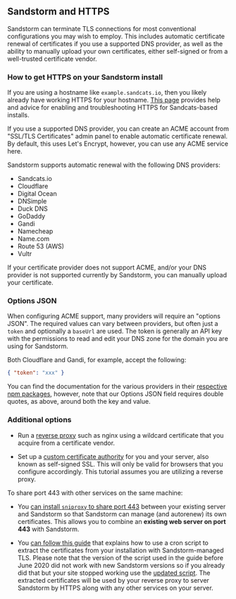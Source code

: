 ## Sandstorm and HTTPS

Sandstorm can terminate TLS connections for most conventional configurations you may wish to employ. This
includes automatic certificate renewal of certificates if you use a supported DNS provider, as well as the
ability to manually upload your own certificates, either self-signed or from a well-trusted certificate vendor.

### How to get HTTPS on your Sandstorm install

If you are using a hostname like `example.sandcats.io`, then you likely already have working HTTPS for your
hostname. [This page](sandcats-https.md) provides help and advice for enabling and troubleshooting HTTPS for
Sandcats-based installs.

If you use a supported DNS provider, you can create an ACME account from "SSL/TLS Certificates" admin panel
to enable automatic certificate renewal. By default, this uses Let's Encrypt, however, you can use any ACME
service here.

Sandstorm supports automatic renewal with the following DNS providers:
- Sandcats.io
- Cloudflare
- Digital Ocean
- DNSimple
- Duck DNS
- GoDaddy
- Gandi
- Namecheap
- Name.com
- Route 53 (AWS)
- Vultr

If your certificate provider does not support ACME, and/or your DNS provider is not supported currently by
Sandstorm, you can manually upload your certificate.

### Options JSON

When configuring ACME support, many providers will require an "options JSON". The required values can vary
between providers, but often just a `token` and optionally a `baseUrl` are used. The token is generally an
API key with the permissions to read and edit your DNS zone for the domain you are using for Sandstorm.

Both Cloudflare and Gandi, for example, accept the following:

```json
{ "token": "xxx" }
```

You can find the documentation for the various providers in their [respective npm packages](https://www.npmjs.com/search?q=acme-dns-01-),
however, note that our Options JSON field requires double quotes, as above, around both the key and value.

### Additional options

- Run a [reverse proxy](reverse-proxy.md) such as nginx using a wildcard certificate that you
  acquire from a certificate vendor.

- Set up a [custom certificate authority](self-signed.md) for you and your server, also known as
  self-signed SSL. This will only be valid for browsers that you configure accordingly. This tutorial assumes
  you are utilizing a reverse proxy.

To share port 443 with other services on the same machine:

- You [can install `sniproxy` to share port 443](sniproxy.md) between your existing server and Sandstorm so that
  Sandstorm can manage (and autorenew) its own certificates. This allows you to combine an **existing
  web server on port 443** with Sandstorm.

- You [can follow this guide](https://juanjoalvarez.net/es/detail/2017/jan/12/how-set-sandstorm-behind-reverse-proxy-keeping-you/)
  that explains how to use a cron script to extract the certificates from your installation with
  Sandstorm-managed TLS. Please note that the version of the script used in the guide before June 2020 
  did not work with new Sandstorm versions so if you already did that but your site
  stopped working use the [updated script](https://github.com/Michael-S/sandstorm_certs_extract_cron). The extracted
  certificates will be used by your reverse proxy to server Sandstorm by HTTPS along with any other services
  on your server.
